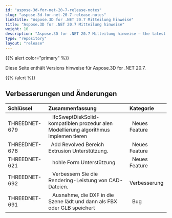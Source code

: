```yaml
---
id: "aspose-3d-for-net-20-7-release-notes"
slug: "aspose-3d-for-net-20-7-release-notes"
linktitle: "Aspose.3D for .NET 20.7 Mitteilung hinweise"
title: "Aspose.3D for .NET 20.7 Mitteilung hinweise"
weight: 10
description: "Aspose.3D for .NET 20.7 Mitteilung hinweise – the latest updates and fixes."
type: "repository"
layout: "release"
---
```

{{% alert color="primary" %}} 

Diese Seite enthält Versions hinweise für Aspose.3D for .NET 20.7.

{{% /alert %}} 
## **Verbesserungen und Änderungen**

|**Schlüssel**|**Zusammenfassung**|**Kategorie**|
|:- |:- |:- |
|THREEDNET-679 |` ` IfcSweptDiskSolid-kompatiblen prozedur alen Modellierung algorithmus implemen tieren|` `Neues Feature|
|THREEDNET-678 |` `Add Revolved Bereich Extrusion Unterstützung.|` `Neues Feature|
|THREEDNET-621 |` ` hohle Form Unterstützung|` `Neues Feature|
|THREEDNET-692 |` ` Verbessern Sie die Rendering-Leistung von CAD-Dateien.|` ` Verbesserung|
|THREEDNET-691 |` ` Ausnahme, die DXF in die Szene lädt und dann als FBX oder GLB speichert|` `Bug|

